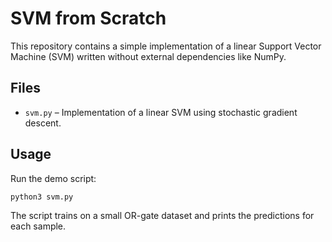 # SVM from Scratch

This repository contains a simple implementation of a linear Support Vector Machine (SVM) written without external dependencies like NumPy.

## Files

- `svm.py` – Implementation of a linear SVM using stochastic gradient descent.

## Usage

Run the demo script:

```bash
python3 svm.py
```

The script trains on a small OR-gate dataset and prints the predictions for each sample.
